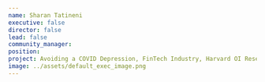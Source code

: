 ```yaml
---
name: Sharan Tatineni
executive: false
director: false
lead: false
community_manager:   
position:  
project: Avoiding a COVID Depression, FinTech Industry, Harvard OI Research
image: ../assets/default_exec_image.png
---
```

